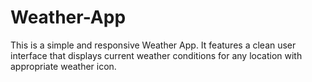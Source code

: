 # Weather-App
This is a simple and responsive Weather App. It features a clean user interface that displays current weather conditions for any location with appropriate weather icon.
